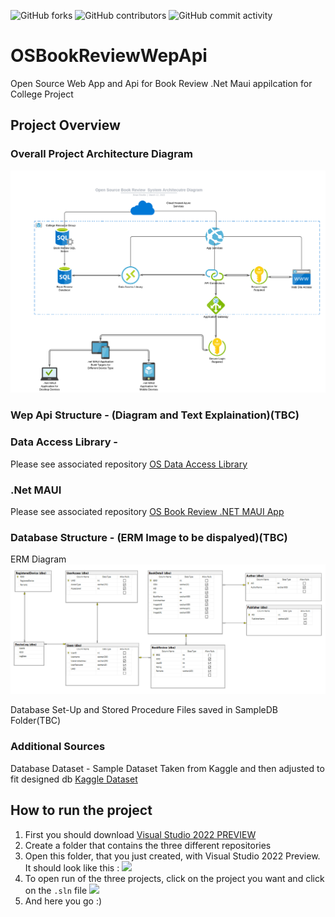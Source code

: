 ![GitHub forks](https://img.shields.io/github/forks/brianreville/OSBookReviewWepApi?style=social)
![GitHub contributors](https://img.shields.io/github/contributors/brianreville/OSBookReviewWepApi?style=social)
![GitHub commit activity](https://img.shields.io/github/commit-activity/m/brianreville/OSBookReviewWepApi?style=social)

# OSBookReviewWepApi

Open Source Web App and Api for Book Review .Net Maui appilcation for College Project

## Project Overview

### Overall Project Architecture Diagram

![Screenshot](OSProjectDiagram.png)

### Wep Api Structure - (Diagram and Text Explaination)(TBC)

### Data Access Library -

Please see associated repository
[OS Data Access Library](https://github.com/brianreville/OSDataAccessLibrary)

### .Net MAUI

Please see associated repository
[OS Book Review .NET MAUI App ](https://github.com/brianreville/OSBookReviewMAUI)

### Database Structure - (ERM Image to be dispalyed)(TBC)

ERM Diagram
![Screenshot](ERMDiagram.PNG)

Database Set-Up and Stored Procedure Files saved in SampleDB Folder(TBC)

### Additional Sources

Database Dataset - Sample Dataset Taken from Kaggle and then adjusted to fit designed db
[Kaggle Dataset](https://www.kaggle.com/arashnic/book-recommendation-dataset)

## How to run the project

1. First you should download [Visual Studio 2022 PREVIEW](https://visualstudio.microsoft.com/fr/vs/preview/)
2. Create a folder that contains the three different repositories
3. Open this folder, that you just created, with Visual Studio 2022 Preview. It should look like this : ![](https://user-images.githubusercontent.com/62793491/161441208-d83e5603-0785-42d4-923e-2f9308ed80d0.png)
4. To open run of the three projects, click on the project you want and click on the `.sln` file ![](https://user-images.githubusercontent.com/62793491/161441244-45d3a28d-c77f-4183-a69c-3151ee81be6d.png)
5. And here you go :)
